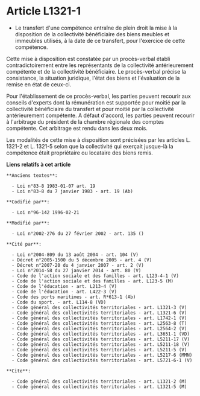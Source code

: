 # Article L1321-1

- Le transfert d'une compétence entraîne de plein droit la mise à la disposition de la collectivité bénéficiaire des biens
meubles et immeubles utilisés, à la date de ce transfert, pour l'exercice de cette compétence.

Cette mise à disposition est constatée par un procès-verbal établi contradictoirement entre les représentants de la
collectivité antérieurement compétente et de la collectivité bénéficiaire. Le procès-verbal précise la consistance, la
situation juridique, l'état des biens et l'évaluation de la remise en état de ceux-ci.

Pour l'établissement de ce procès-verbal, les parties peuvent recourir aux conseils d'experts dont la rémunération est
supportée pour moitié par la collectivité bénéficiaire du transfert et pour moitié par la collectivité antérieurement
compétente. A défaut d'accord, les parties peuvent recourir à l'arbitrage du président de la chambre régionale des comptes
compétente. Cet arbitrage est rendu dans les deux mois.

Les modalités de cette mise à disposition sont précisées par les articles L. 1321-2 et L. 1321-5 selon que la collectivité
qui exerçait jusque-là la compétence était propriétaire ou locataire des biens remis.

**Liens relatifs à cet article**

	**Anciens textes**:

	  - Loi n°83-8 1983-01-07 art. 19
	  - Loi n°83-8 du 7 janvier 1983 - art. 19 (Ab)

	**Codifié par**:

	  - Loi n°96-142 1996-02-21

	**Modifié par**:

	  - Loi n°2002-276 du 27 février 2002 - art. 135 ()

	**Cité par**:

	  - Loi n°2004-809 du 13 août 2004 - art. 104 (V)
	  - Décret n°2005-1500 du 5 décembre 2005 - art. 4 (V)
	  - Décret n°2007-20 du 4 janvier 2007 - art. 2 (V)
	  - Loi n°2014-58 du 27 janvier 2014 - art. 80 (V)
	  - Code de l'action sociale et des familles - art. L123-4-1 (V)
	  - Code de l'action sociale et des familles - art. L123-5 (M)
	  - Code de l'éducation - art. L213-4 (V)
	  - Code de l'éducation - art. L422-3 (V)
	  - Code des ports maritimes - art. R*613-1 (Ab)
	  - Code du sport. - art. L114-8 (VD)
	  - Code général des collectivités territoriales - art. L1321-3 (V)
	  - Code général des collectivités territoriales - art. L1321-6 (V)
	  - Code général des collectivités territoriales - art. L1742-1 (V)
	  - Code général des collectivités territoriales - art. L2563-8 (T)
	  - Code général des collectivités territoriales - art. L2564-2 (V)
	  - Code général des collectivités territoriales - art. L3651-1 (VD)
	  - Code général des collectivités territoriales - art. L5211-17 (V)
	  - Code général des collectivités territoriales - art. L5211-18 (V)
	  - Code général des collectivités territoriales - art. L5211-5 (V)
	  - Code général des collectivités territoriales - art. L5217-6 (MMN)
	  - Code général des collectivités territoriales - art. L5721-6-1 (V)

	**Cite**:

	  - Code général des collectivités territoriales - art. L1321-2 (M)
	  - Code général des collectivités territoriales - art. L1321-5 (M)
